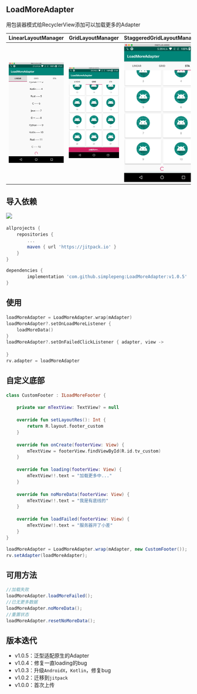 ## LoadMoreAdapter

用包装器模式给RecyclerView添加可以加载更多的Adapter

|                     LinearLayoutManager                      | GridLayoutManager                                            | StaggeredGridLayoutManager                                   |
| :----------------------------------------------------------: | ------------------------------------------------------------ | ------------------------------------------------------------ |
| ![](https://raw.githubusercontent.com/simplepeng/ImageRepo/master/lm_linear.png) | ![](https://raw.githubusercontent.com/simplepeng/ImageRepo/master/lm_grid.png) | ![](https://raw.githubusercontent.com/simplepeng/ImageRepo/master/lm_staggered.png) |

## 导入依赖

[![](https://jitpack.io/v/simplepeng/LoadMoreAdapter.svg)](https://jitpack.io/#simplepeng/LoadMoreAdapter)

```groovy
allprojects {
	repositories {
		...
		maven { url 'https://jitpack.io' }
	}
}
```

```groovy
dependencies {
        implementation 'com.github.simplepeng:LoadMoreAdapter:v1.0.5'
}
```

## 使用

```kotlin
loadMoreAdapter = LoadMoreAdapter.wrap(mAdapter)
loadMoreAdapter?.setOnLoadMoreListener {
    loadMoreData()
}
loadMoreAdapter?.setOnFailedClickListener { adapter, view ->
                                           
}
rv.adapter = loadMoreAdapter
```

## 自定义底部

```kotlin
class CustomFooter : ILoadMoreFooter {

    private var mTextView: TextView? = null

    override fun setLayoutRes(): Int {
        return R.layout.footer_custom
    }

    override fun onCreate(footerView: View) {
        mTextView = footerView.findViewById(R.id.tv_custom)
    }

    override fun loading(footerView: View) {
        mTextView!!.text = "加载更多中..."
    }

    override fun noMoreData(footerView: View) {
        mTextView!!.text = "我是有底线的"
    }

    override fun loadFailed(footerView: View) {
        mTextView!!.text = "服务器开了小差"
    }
}
```

```java
loadMoreAdapter = LoadMoreAdapter.wrap(mAdapter, new CustomFooter());
rv.setAdapter(loadMoreAdapter);
```

## 可用方法

```java
//加载失败
loadMoreAdapter.loadMoreFailed();
//已无更多数据
loadMoreAdapter.noMoreData();
//重置状态
loadMoreAdapter.resetNoMoreData();
```

## 版本迭代

* v1.0.5：泛型适配原生的Adapter
* v1.0.4：修复一直loading的bug
* v1.0.3：升级`AndroidX`，`Kotlin`，修复bug
* v1.0.2：迁移到`jitpack`
* v1.0.0：首次上传